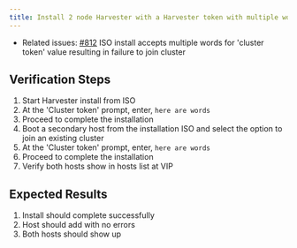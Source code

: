 ```yaml
---
title: Install 2 node Harvester with a Harvester token with multiple words
---
```


* Related issues: [#812](https://github.com/harvester/harvester/issues/812) ISO install accepts multiple words for 'cluster token' value resulting in failure to join cluster

## Verification Steps

1. Start Harvester install from ISO
1. At the 'Cluster token' prompt, enter, `here are words`
1. Proceed to complete the installation
1. Boot a secondary host from the installation ISO and select the option to join an existing cluster
1. At the 'Cluster token' prompt, enter, `here are words`
1. Proceed to complete the installation
1. Verify both hosts show in hosts list at VIP

## Expected Results
1. Install should complete successfully
1. Host should add with no errors
1. Both hosts should show up